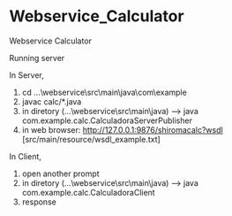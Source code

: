 # Webservice_Calculator
Webservice Calculator

Running server

In Server,

1) cd ...\webservice\src\main\java\com\example
2) javac calc/*.java
3) in diretory (...\webservice\src\main\java) --> java com.example.calc.CalculadoraServerPublisher
4) in web browser: http://127.0.0.1:9876/shiromacalc?wsdl [src/main/resource/wsdl_example.txt]

In Client,

1) open another prompt
2) in diretory (...\webservice\src\main\java) --> java com.example.calc.CalculadoraClient
3) response

